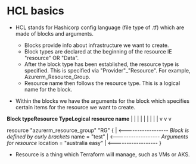 # HCL basics

* HCL stands for Hashicorp config language (file type of .tf) which are made of blocks and arguments. 
    * Blocks provide info about infrastructure we want to create.
    * Block types are declared at the beginning of the resource IE "resource" OR "Data".
    * After the block type has been established, the resource type is specified. This is specified via "Provider"_"Resource". For example, Azurerm_Resource_Group.
    * Resource name then follows the resource type. This is a logical name for the block.

* Within the blocks we have the arguments for the block which specifies certain items for the resource we want to create.





**Block type****Resource Type****Logical resource name**
    |               |               |
    |               |               |
    |               |               |
    v               v               v

resource "azurerm_resource_group" "RG" {              |       <------------------ _Block is defined by curly brackets_
    name     = "test"                                 |       <------------------ _Arguments for resource_
    location = "australia easy"                       |       <------------------
}


* Resource is a thing which Terraform will manage, such as VMs or AKS. 